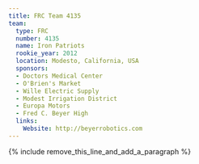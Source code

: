```yaml
---
title: FRC Team 4135
team:
  type: FRC
  number: 4135
  name: Iron Patriots
  rookie_year: 2012
  location: Modesto, California, USA
  sponsors:
  - Doctors Medical Center
  - O'Brien's Market
  - Wille Electric Supply
  - Modest Irrigation District
  - Europa Motors
  - Fred C. Beyer High
  links:
    Website: http://beyerrobotics.com
---
```


{% include remove_this_line_and_add_a_paragraph %}